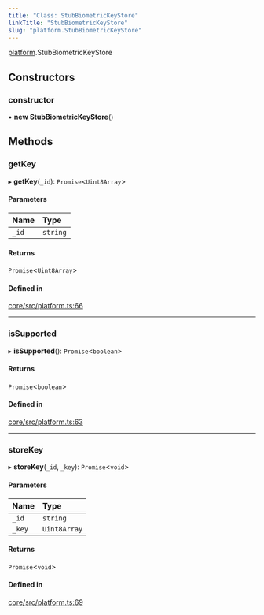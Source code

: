 ```yaml
---
title: "Class: StubBiometricKeyStore"
linkTitle: "StubBiometricKeyStore"
slug: "platform.StubBiometricKeyStore"
---
```


[platform](../../modules/platform).StubBiometricKeyStore

## Constructors

### constructor

• **new StubBiometricKeyStore**()

## Methods

### getKey

▸ **getKey**(`_id`): `Promise`<`Uint8Array`\>

#### Parameters

| Name  | Type     |
| :---- | :------- |
| `_id` | `string` |

#### Returns

`Promise`<`Uint8Array`\>

#### Defined in

[core/src/platform.ts:66](https://github.com/padloc/padloc/blob/b00eb4fd/packages/core/src/platform.ts#L66)

---

### isSupported

▸ **isSupported**(): `Promise`<`boolean`\>

#### Returns

`Promise`<`boolean`\>

#### Defined in

[core/src/platform.ts:63](https://github.com/padloc/padloc/blob/b00eb4fd/packages/core/src/platform.ts#L63)

---

### storeKey

▸ **storeKey**(`_id`, `_key`): `Promise`<`void`\>

#### Parameters

| Name   | Type         |
| :----- | :----------- |
| `_id`  | `string`     |
| `_key` | `Uint8Array` |

#### Returns

`Promise`<`void`\>

#### Defined in

[core/src/platform.ts:69](https://github.com/padloc/padloc/blob/b00eb4fd/packages/core/src/platform.ts#L69)
